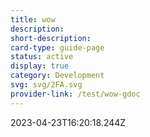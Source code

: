 ```yaml
---
title: wow
description: 
short-description: 
card-type: guide-page
status: active
display: true
category: Development
svg: svg/2FA.svg
provider-link: /test/wow-gdoc
---
```

<div class="content-section">
<div class="section-container" markdown="1">
</div>
</div> 2023-04-23T16:20:18.244Z